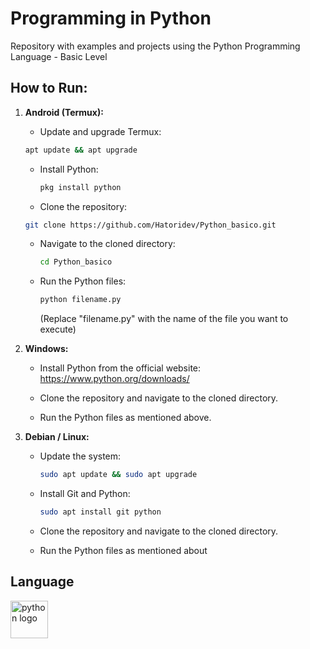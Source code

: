# Programming in Python

Repository with examples and projects using the Python Programming Language - Basic Level

## How to Run:

1. **Android (Termux):**

   - Update and upgrade Termux:
   
     
    ```bash
    apt update && apt upgrade
    ```
     
   
   - Install Python:
   
     
     ```bash
     pkg install python
     ```
     
   
   - Clone the repository:
   
     
    ```bash
    git clone https://github.com/Hatoridev/Python_basico.git
    ```
     
   
   - Navigate to the cloned directory:
   
     
     ```bash
     cd Python_basico
     ```
     
   
   
   - Run the Python files:

   
     ```bash
     python filename.py
     ```
   
     (Replace "filename.py" with the name of the file you want to execute)

3. **Windows:**

   - Install Python from the official website: https://www.python.org/downloads/
   
   - Clone the repository and navigate to the cloned directory.
   
   - Run the Python files as mentioned above.

4. **Debian / Linux:**

   - Update the system:
   
     
     ```bash
     sudo apt update && sudo apt upgrade
     ```
    
   
   - Install Git and Python:
   
     
     ```bash
     sudo apt install git python
     ```
     
   
   - Clone the repository and navigate to the cloned directory.
   
   - Run the Python files as mentioned about
   
## Language

 <div align="left">
  <img src="https://cdn.jsdelivr.net/gh/devicons/devicon/icons/python/python-original.svg" height="60" alt="python logo"  />
</div>

